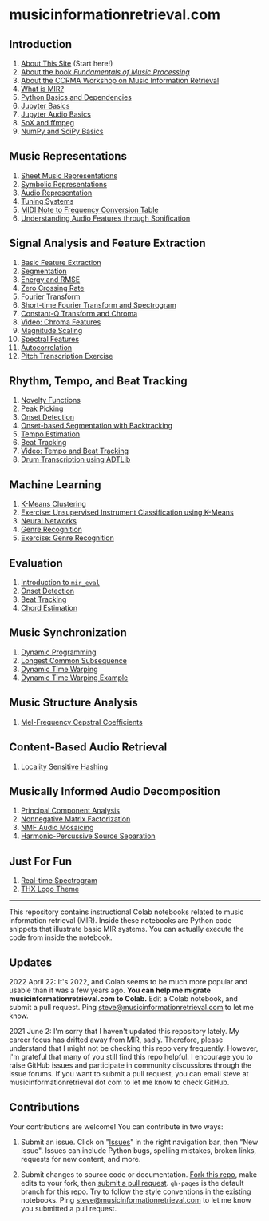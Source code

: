 musicinformationretrieval.com
=============================


Introduction
------------

1.  [About This Site](https://colab.research.google.com/github/stevetjoa/musicinformationretrieval.com/blob/gh-pages/about.ipynb) (Start here!)
2.  [About the book <em>Fundamentals of Music Processing</em>](https://colab.research.google.com/github/stevetjoa/musicinformationretrieval.com/blob/gh-pages/about_fmp.ipynb)
3.  [About the CCRMA Workshop on Music Information Retrieval](https://colab.research.google.com/github/stevetjoa/musicinformationretrieval.com/blob/gh-pages/about_ccrma_workshop.ipynb)
4.  [What is MIR?](https://colab.research.google.com/github/stevetjoa/musicinformationretrieval.com/blob/gh-pages/why_mir.ipynb)
5.  [Python Basics and Dependencies](https://colab.research.google.com/github/stevetjoa/musicinformationretrieval.com/blob/gh-pages/python_basics.ipynb)
6.  [Jupyter Basics](https://colab.research.google.com/github/stevetjoa/musicinformationretrieval.com/blob/gh-pages/get_good_at_ipython.ipynb)
7.  [Jupyter Audio Basics](https://colab.research.google.com/github/stevetjoa/musicinformationretrieval.com/blob/gh-pages/ipython_audio.ipynb)
8.  [SoX and ffmpeg](https://colab.research.google.com/github/stevetjoa/musicinformationretrieval.com/blob/gh-pages/sox_and_ffmpeg.ipynb)
9.  [NumPy and SciPy Basics](https://colab.research.google.com/github/stevetjoa/musicinformationretrieval.com/blob/gh-pages/numpy_basics.ipynb)


Music Representations
---------------------

1.  [Sheet Music Representations](https://colab.research.google.com/github/stevetjoa/musicinformationretrieval.com/blob/gh-pages/sheet_music_representations.ipynb)
2.  [Symbolic Representations](https://colab.research.google.com/github/stevetjoa/musicinformationretrieval.com/blob/gh-pages/symbolic_representations.ipynb)
3.  [Audio Representation](https://colab.research.google.com/github/stevetjoa/musicinformationretrieval.com/blob/gh-pages/audio_representation.ipynb)
4.  [Tuning Systems](https://colab.research.google.com/github/stevetjoa/musicinformationretrieval.com/blob/gh-pages/tuning_systems.ipynb)
5.  [MIDI Note to Frequency Conversion Table](https://colab.research.google.com/github/stevetjoa/musicinformationretrieval.com/blob/gh-pages/midi_conversion_table.ipynb)
6.  [Understanding Audio Features through Sonification](https://colab.research.google.com/github/stevetjoa/musicinformationretrieval.com/blob/gh-pages/feature_sonification.ipynb)


Signal Analysis and Feature Extraction
--------------------------------------

1.  [Basic Feature Extraction](https://colab.research.google.com/github/stevetjoa/musicinformationretrieval.com/blob/gh-pages/basic_feature_extraction.ipynb)
2.  [Segmentation](https://colab.research.google.com/github/stevetjoa/musicinformationretrieval.com/blob/gh-pages/segmentation.ipynb)
3.  [Energy and RMSE](https://colab.research.google.com/github/stevetjoa/musicinformationretrieval.com/blob/gh-pages/energy.ipynb)
4.  [Zero Crossing Rate](https://colab.research.google.com/github/stevetjoa/musicinformationretrieval.com/blob/gh-pages/zcr.ipynb)
5.  [Fourier Transform](https://colab.research.google.com/github/stevetjoa/musicinformationretrieval.com/blob/gh-pages/fourier_transform.ipynb)
6.  [Short-time Fourier Transform and Spectrogram](https://colab.research.google.com/github/stevetjoa/musicinformationretrieval.com/blob/gh-pages/stft.ipynb)
7.  [Constant-Q Transform and Chroma](https://colab.research.google.com/github/stevetjoa/musicinformationretrieval.com/blob/gh-pages/chroma.ipynb)
8.  [Video: Chroma Features](https://colab.research.google.com/github/stevetjoa/musicinformationretrieval.com/blob/gh-pages/video_chroma.ipynb)
9.  [Magnitude Scaling](https://colab.research.google.com/github/stevetjoa/musicinformationretrieval.com/blob/gh-pages/magnitude_scaling.ipynb)
10. [Spectral Features](https://colab.research.google.com/github/stevetjoa/musicinformationretrieval.com/blob/gh-pages/spectral_features.ipynb)
11. [Autocorrelation](https://colab.research.google.com/github/stevetjoa/musicinformationretrieval.com/blob/gh-pages/autocorrelation.ipynb)
12. [Pitch Transcription Exercise](https://colab.research.google.com/github/stevetjoa/musicinformationretrieval.com/blob/gh-pages/pitch_transcription_exercise.ipynb)


Rhythm, Tempo, and Beat Tracking
--------------------------------

1. [Novelty Functions](https://colab.research.google.com/github/stevetjoa/musicinformationretrieval.com/blob/gh-pages/novelty_functions.ipynb)
2. [Peak Picking](https://colab.research.google.com/github/stevetjoa/musicinformationretrieval.com/blob/gh-pages/peak_picking.ipynb)
3. [Onset Detection](https://colab.research.google.com/github/stevetjoa/musicinformationretrieval.com/blob/gh-pages/onset_detection.ipynb)
4. [Onset-based Segmentation with Backtracking](https://colab.research.google.com/github/stevetjoa/musicinformationretrieval.com/blob/gh-pages/onset_segmentation.ipynb)
5. [Tempo Estimation](https://colab.research.google.com/github/stevetjoa/musicinformationretrieval.com/blob/gh-pages/tempo_estimation.ipynb)
6. [Beat Tracking](https://colab.research.google.com/github/stevetjoa/musicinformationretrieval.com/blob/gh-pages/beat_tracking.ipynb)
7. [Video: Tempo and Beat Tracking](https://colab.research.google.com/github/stevetjoa/musicinformationretrieval.com/blob/gh-pages/video_tempo_beat_tracking.ipynb)
8. [Drum Transcription using ADTLib](https://colab.research.google.com/github/stevetjoa/musicinformationretrieval.com/blob/gh-pages/adtlib.ipynb)


Machine Learning
----------------

1. [K-Means Clustering](https://colab.research.google.com/github/stevetjoa/musicinformationretrieval.com/blob/gh-pages/kmeans.ipynb)
2. [Exercise: Unsupervised Instrument Classification using K-Means](https://colab.research.google.com/github/stevetjoa/musicinformationretrieval.com/blob/gh-pages/kmeans_instrument_classification.ipynb)
3. [Neural Networks](https://colab.research.google.com/github/stevetjoa/musicinformationretrieval.com/blob/gh-pages/neural_networks.ipynb)
4. [Genre Recognition](https://colab.research.google.com/github/stevetjoa/musicinformationretrieval.com/blob/gh-pages/genre_recognition.ipynb)
5. [Exercise: Genre Recognition](https://colab.research.google.com/github/stevetjoa/musicinformationretrieval.com/blob/gh-pages/exercise_genre_recognition.ipynb)


Evaluation
----------

1. [Introduction to <code>mir_eval</code>](https://colab.research.google.com/github/stevetjoa/musicinformationretrieval.com/blob/gh-pages/intro_mir_eval.ipynb)
2. [Onset Detection](https://colab.research.google.com/github/stevetjoa/musicinformationretrieval.com/blob/gh-pages/evaluation_onset.ipynb)
3. [Beat Tracking](https://colab.research.google.com/github/stevetjoa/musicinformationretrieval.com/blob/gh-pages/evaluation_beat.ipynb)
4. [Chord Estimation](https://colab.research.google.com/github/stevetjoa/musicinformationretrieval.com/blob/gh-pages/evaluation_chord.ipynb)


Music Synchronization
---------------------

1. [Dynamic Programming](https://colab.research.google.com/github/stevetjoa/musicinformationretrieval.com/blob/gh-pages/dp.ipynb)
2. [Longest Common Subsequence](https://colab.research.google.com/github/stevetjoa/musicinformationretrieval.com/blob/gh-pages/lcs.ipynb)
3. [Dynamic Time Warping](https://colab.research.google.com/github/stevetjoa/musicinformationretrieval.com/blob/gh-pages/dtw.ipynb)
4. [Dynamic Time Warping Example](https://colab.research.google.com/github/stevetjoa/musicinformationretrieval.com/blob/gh-pages/dtw_example.ipynb)


Music Structure Analysis
------------------------

1. [Mel-Frequency Cepstral Coefficients](mfcc.ipynb)


Content-Based Audio Retrieval
-----------------------------

1. [Locality Sensitive Hashing](https://colab.research.google.com/github/stevetjoa/musicinformationretrieval.com/blob/gh-pages/lsh_fingerprinting.ipynb)


Musically Informed Audio Decomposition
--------------------------------------

1. [Principal Component Analysis](https://colab.research.google.com/github/stevetjoa/musicinformationretrieval.com/blob/gh-pages/pca.ipynb)
2. [Nonnegative Matrix Factorization](https://colab.research.google.com/github/stevetjoa/musicinformationretrieval.com/blob/gh-pages/nmf.ipynb)
3. [NMF Audio Mosaicing](https://colab.research.google.com/github/stevetjoa/musicinformationretrieval.com/blob/gh-pages/nmf_audio_mosaic.ipynb)
4. [Harmonic-Percussive Source Separation](https://colab.research.google.com/github/stevetjoa/musicinformationretrieval.com/blob/gh-pages/hpss.ipynb)


Just For Fun
------------

1. [Real-time Spectrogram](https://colab.research.google.com/github/stevetjoa/musicinformationretrieval.com/blob/gh-pages/realtime_spectrogram.ipynb)
2. [THX Logo Theme](https://colab.research.google.com/github/stevetjoa/musicinformationretrieval.com/blob/gh-pages/thx_logo_theme.ipynb)


---

This repository contains instructional Colab notebooks related to music information retrieval (MIR). Inside these notebooks are Python code snippets that illustrate basic MIR systems. You can actually execute the code from inside the notebook.


Updates
-------

2022 April 22: It's 2022, and Colab seems to be much more popular and usable than it was a few years ago. **You can help me migrate musicinformationretrieval.com to Colab.** Edit a Colab notebook, and submit a pull request. Ping steve@musicinformationretrieval.com to let me know.

2021 June 2: I'm sorry that I haven't updated this repository lately. My career focus has drifted away from MIR, sadly. Therefore, please understand that I might not be checking this repo very frequently. However, I'm grateful that many of you still find this repo helpful. I encourage you to raise GitHub issues and participate in community discussions through the issue forums. If you want to submit a pull request, you can email steve at musicinformationretrieval dot com to let me know to check GitHub. 


Contributions
-------------

Your contributions are welcome! You can contribute in two ways:

1. Submit an issue. Click on "[Issues](https://github.com/stevetjoa/musicinformationretrieval.com/issues)" in the right navigation bar, then "New Issue".  Issues can include Python bugs, spelling mistakes, broken links, requests for new content, and more.

2. Submit changes to source code or documentation. [Fork this repo](https://help.github.com/articles/fork-a-repo), make edits to your fork, then [submit a pull request](https://help.github.com/articles/using-pull-requests). `gh-pages` is the default branch for this repo. Try to follow the style conventions in the existing notebooks. Ping steve@musicinformationretrieval.com to let me know you submitted a pull request.

